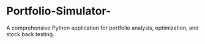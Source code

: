 # Portfolio-Simulator-
A comprehensive Python application for portfolio analysis, optimization, and stock back testing.

